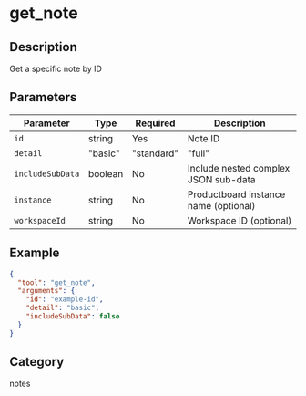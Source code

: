 # get_note

## Description
Get a specific note by ID

## Parameters

| Parameter | Type | Required | Description |
|-----------|------|----------|-------------|
| `id` | string | Yes | Note ID |
| `detail` | "basic" | "standard" | "full" | No | Level of detail (default: standard) |
| `includeSubData` | boolean | No | Include nested complex JSON sub-data |
| `instance` | string | No | Productboard instance name (optional) |
| `workspaceId` | string | No | Workspace ID (optional) |

## Example

```json
{
  "tool": "get_note",
  "arguments": {
    "id": "example-id",
    "detail": "basic",
    "includeSubData": false
  }
}
```

## Category
notes

